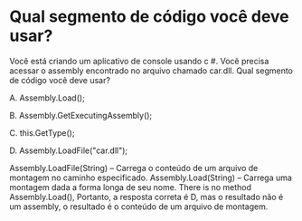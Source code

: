 ﻿Qual segmento de código você deve usar?
==================================

Você está criando um aplicativo de console usando c #.
Você precisa acessar o assembly encontrado no arquivo chamado car.dll.
Qual segmento de código você deve usar?

A.
Assembly.Load();

B.
Assembly.GetExecutingAssembly();

C.
this.GetType();

D.
Assembly.LoadFile("car.dll");


Assembly.LoadFile(String) – Carrega o conteúdo de um arquivo de montagem no caminho especificado.
Assembly.Load(String) – Carrega uma montagem dada a forma longa de seu nome.
There is no method Assembly.Load(), Portanto, a resposta correta é D, mas o resultado não é um assembly, o resultado é o conteúdo de um arquivo de montagem.